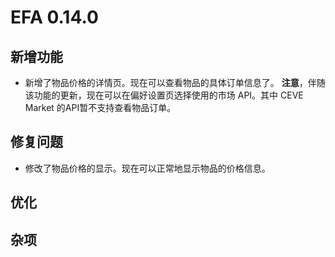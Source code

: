 # EFA 0.14.0

## 新增功能

- 新增了物品价格的详情页。现在可以查看物品的具体订单信息了。
  **注意**，伴随该功能的更新，现在可以在偏好设置页选择使用的市场 API。其中 CEVE Market 的API暂不支持查看物品订单。

## 修复问题

- 修改了物品价格的显示。现在可以正常地显示物品的价格信息。

## 优化

## 杂项
